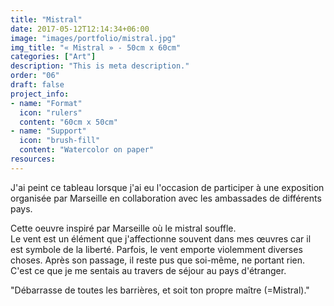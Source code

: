```yaml
---
title: "Mistral"
date: 2017-05-12T12:14:34+06:00
image: "images/portfolio/mistral.jpg"
img_title: "« Mistral » - 50cm x 60cm"
categories: ["Art"]
description: "This is meta description."
order: "06"
draft: false
project_info:
- name: "Format"
  icon: "rulers"
  content: "60cm x 50cm"
- name: "Support"
  icon: "brush-fill"
  content: "Watercolor on paper"
resources:
---
```


J'ai peint ce tableau lorsque j'ai eu l'occasion de participer à une exposition organisée par Marseille en collaboration avec les ambassades de différents pays.  

Cette oeuvre inspiré par Marseille où le mistral souffle.  
Le vent est un élément que j'affectionne souvent dans mes œuvres car il est symbole de la liberté. Parfois, le vent emporte violemment diverses choses. Après son passage, il reste pus que soi-même, ne portant rien.
C'est ce que je me sentais au travers de séjour au pays d'étranger.

"Débarrasse de toutes les barrières, et soit ton propre maître (=Mistral)."
